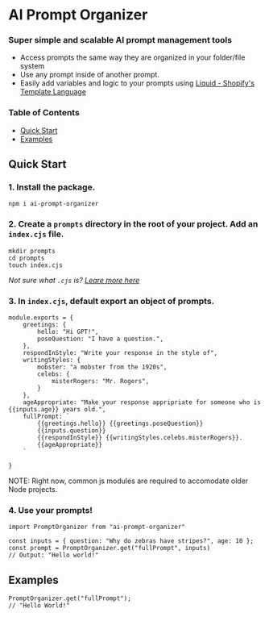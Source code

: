 # AI Prompt Organizer

### Super simple and scalable AI prompt management tools

- Access prompts the same way they are organized in your folder/file system
- Use any prompt inside of another prompt.
- Easily add variables and logic to your prompts using [Liquid - Shopify's Template Language](https://liquidjs.com/tutorials/intro-to-liquid.html)

### Table of Contents

- [Quick Start](#quick-start)
- [Examples](#examples)

## Quick Start

### 1. Install the package.

```
npm i ai-prompt-organizer
```

### 2. Create a `prompts` directory in the root of your project. Add an `index.cjs` file.

```
mkdir prompts
cd prompts
touch index.cjs
```

_Not sure what `.cjs` is? [Leare more here](https://codingforseo.com/blog/mjs-vs-cjs-files/)_

### 3. In `index.cjs`, default export an object of prompts.

```
module.exports = {
    greetings: {
        hello: "Hi GPT!",
        poseQuestion: "I have a question.",
    },
    respondInStyle: "Write your response in the style of",
    writingStyles: {
        mobster: "a mobster from the 1920s",
        celebs: {
            misterRogers: "Mr. Rogers",
        }
    },
    ageAppropriate: "Make your response appripriate for someone who is {{inputs.age}} years old.",
    fullPrompt: `
        {{greetings.hello}} {{greetings.poseQuestion}}
        {{inputs.question}}
        {{respondInStyle}} {{writingStyles.celebs.misterRogers}}.
        {{ageAppropriate}}
    `

}
```

NOTE: Right now, common js modules are required to accomodate older Node projects.

### 4. Use your prompts!

```
import PromptOrganizer from "ai-prompt-organizer"

const inputs = { question: "Why do zebras have stripes?", age: 10 };
const prompt = PromptOrganizer.get("fullPrompt", inputs)
// Output: "Hello world!"
```

## Examples

```
PromptOrganizer.get("fullPrompt");
// "Hello World!"
```
